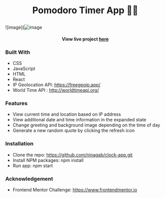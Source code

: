 # <p align="center">Pomodoro Timer App 🍅⏰</p>

![image](![image](https://user-images.githubusercontent.com/76473196/122585849-f229e300-d029-11eb-9337-d49d7560571d.png)

#### <p align="center">View live project [here](https://nina-clock-app.netlify.app/) </p>



### Built With
- CSS
- JavaScript 
- HTML
- React 
- IP Geolocation API: https://freegeoip.app/
- World Time API : http://worldtimeapi.org/

### Features 

- View current time and location based on IP address
- View additional date and time information in the expanded state
- Change greeting and background image depending on the time of day 
- Generate a new random quote by clicking the refresh icon


### Installation 

- Clone the repo: https://github.com/ninagab/clock-app.git
- Install NPM packages: npm install  
- Run app: npm start 


### Acknowledgement

- Frontend Mentor Challenge: https://www.frontendmentor.io 


